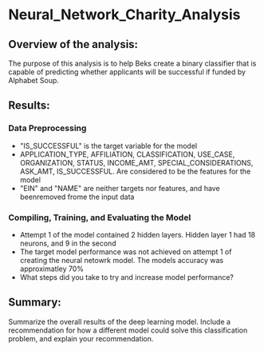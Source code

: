 # Neural_Network_Charity_Analysis

## Overview of the analysis: 

The purpose of this analysis is to help Beks create a binary classifier that is capable of predicting whether applicants will be successful if funded by Alphabet Soup.

## Results: 

### Data Preprocessing
- "IS_SUCCESSFUL" is the target variable for the model
- APPLICATION_TYPE, AFFILIATION, CLASSIFICATION, USE_CASE, ORGANIZATION, STATUS, INCOME_AMT, SPECIAL_CONSIDERATIONS, ASK_AMT, IS_SUCCESSFUL. Are considered to be the features for the model
- "EIN" and "NAME" are neither targets nor features, and have beenremoved frome the input data

### Compiling, Training, and Evaluating the Model
- Attempt 1 of the model contained 2 hidden layers. Hidden layer 1 had 18 neurons, and 9 in the second
- The target model performance was not achieved on attempt 1 of creating the neural netowrk model. The models accuracy was approximatley 70%
- What steps did you take to try and increase model performance?

## Summary: 
Summarize the overall results of the deep learning model. Include a recommendation for how a different model could solve this classification problem, and explain your recommendation.
